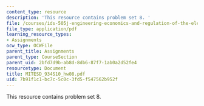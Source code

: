 ```yaml
---
content_type: resource
description: 'This resource contains problem set 8. '
file: /courses/ids-505j-engineering-economics-and-regulation-of-the-electric-power-sector-spring-2010/7b91f1c1bc7c5c0c3fd5f547562b952f_MITESD_934S10_hw08.pdf
file_type: application/pdf
learning_resource_types:
- Assignments
ocw_type: OCWFile
parent_title: Assignments
parent_type: CourseSection
parent_uid: 2bfd7d9b-ab8d-8db6-87f7-1ab0a2d52fe4
resourcetype: Document
title: MITESD_934S10_hw08.pdf
uid: 7b91f1c1-bc7c-5c0c-3fd5-f547562b952f
---
```

This resource contains problem set 8. 

